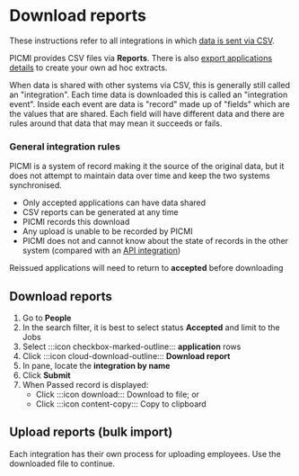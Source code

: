 # Download reports

These instructions refer to all integrations in which [data is sent via CSV](integrations.md#available-integrations).

PICMI provides CSV files via **Reports**. There is also [export applications details](../article/export) to create your own ad hoc extracts.

When data is shared with other systems via CSV, this is generally still called an "integration". Each time data is downloaded this is called an "integration
event". Inside each event are data is "record" made up of "fields" which are the values that are shared. Each field will
have different data and there are rules around that data that may mean it succeeds or fails.

<explanation>

### General integration rules

PICMI is a system of record making it the source of the original data, but it does not attempt to maintain data over
time and keep the two systems synchronised.

* Only accepted applications can have data shared
* CSV reports can be generated at any time
* PICMI records this download
* Any upload is unable to be recorded by PICMI
* PICMI does not and cannot know about the state of records in the other system (compared with
  an [API integration](integration-events.md#general-integration-rules))

<prompt>

Reissued applications will need to return to **accepted** before downloading

</prompt>

</explanation>


<instructions>

## Download reports

1. Go to **People**
2. In the search filter, it is best to select status **Accepted** and limit to the Jobs
3. Select :::icon checkbox-marked-outline::: **application** rows 
4. Click :::icon cloud-download-outline::: **Download report**
5. In pane, locate the **integration by name**
6. Click **Submit**
7. When Passed record is displayed:
   * Click :::icon download::: Download to file; or
   * Click :::icon content-copy::: Copy to clipboard

</instructions>

## Upload reports (bulk import)

Each integration has their own process for uploading employees. Use the downloaded file to continue.
